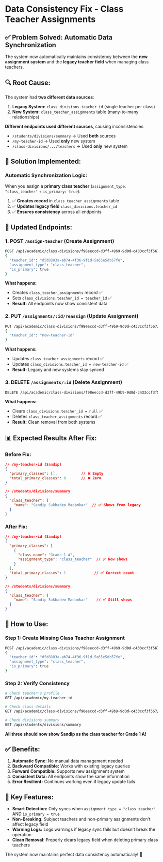 # Data Consistency Fix - Class Teacher Assignments

## ✅ **Problem Solved: Automatic Data Synchronization**

The system now automatically maintains consistency between the **new assignment system** and the **legacy teacher field** when managing class teachers.

## 🔍 **Root Cause:**

The system had **two different data sources**:

1. **Legacy System:** `class_divisions.teacher_id` (single teacher per class)
2. **New System:** `class_teacher_assignments` table (many-to-many relationships)

**Different endpoints used different sources**, causing inconsistencies:

- `/students/divisions/summary` → Used **both** sources
- `/my-teacher-id` → Used **only** new system
- `/class-divisions/.../teachers` → Used **only** new system

## 🔧 **Solution Implemented:**

### **Automatic Synchronization Logic:**

When you assign a **primary class teacher** (`assignment_type: "class_teacher"` + `is_primary: true`):

1. ✅ **Creates record** in `class_teacher_assignments` table
2. ✅ **Updates legacy field** `class_divisions.teacher_id`
3. ✅ **Ensures consistency** across all endpoints

## 🎯 **Updated Endpoints:**

### **1. POST `/assign-teacher` (Create Assignment)**

```bash
POST /api/academic/class-divisions/f98eeccd-d3ff-49b9-9d0d-c433ccf3f567/assign-teacher
{
  "teacher_id": "d5d0883a-ab74-4f36-9f1d-5a65e5db57fe",
  "assignment_type": "class_teacher",
  "is_primary": true
}
```

**What happens:**

- Creates `class_teacher_assignments` record ✅
- Sets `class_divisions.teacher_id = teacher_id` ✅
- **Result:** All endpoints now show consistent data

### **2. PUT `/assignments/:id/reassign` (Update Assignment)**

```bash
PUT /api/academic/class-divisions/f98eeccd-d3ff-49b9-9d0d-c433ccf3f567/assignments/assignment-id/reassign
{
  "teacher_id": "new-teacher-id"
}
```

**What happens:**

- Updates `class_teacher_assignments` record ✅
- Updates `class_divisions.teacher_id = new-teacher-id` ✅
- **Result:** Legacy and new systems stay synced

### **3. DELETE `/assignments/:id` (Delete Assignment)**

```bash
DELETE /api/academic/class-divisions/f98eeccd-d3ff-49b9-9d0d-c433ccf3f567/assignments/assignment-id
```

**What happens:**

- Clears `class_divisions.teacher_id = null` ✅
- Deletes `class_teacher_assignments` record ✅
- **Result:** Clean removal from both systems

## 📊 **Expected Results After Fix:**

### **Before Fix:**

```json
// /my-teacher-id (Sandip)
{
  "primary_classes": [],           // ❌ Empty
  "total_primary_classes": 0       // ❌ Zero
}

// /students/divisions/summary
{
  "class_teacher": {
    "name": "Sandip Sukhadeo Madankar"  // ✅ Shows from legacy
  }
}
```

### **After Fix:**

```json
// /my-teacher-id (Sandip)
{
  "primary_classes": [
    {
      "class_name": "Grade 1 A",
      "assignment_type": "class_teacher"  // ✅ Now shows
    }
  ],
  "total_primary_classes": 1             // ✅ Correct count
}

// /students/divisions/summary
{
  "class_teacher": {
    "name": "Sandip Sukhadeo Madankar"    // ✅ Still shows
  }
}
```

## 🚀 **How to Use:**

### **Step 1: Create Missing Class Teacher Assignment**

```bash
POST /api/academic/class-divisions/f98eeccd-d3ff-49b9-9d0d-c433ccf3f567/assign-teacher
{
  "teacher_id": "d5d0883a-ab74-4f36-9f1d-5a65e5db57fe",
  "assignment_type": "class_teacher",
  "is_primary": true
}
```

### **Step 2: Verify Consistency**

```bash
# Check teacher's profile
GET /api/academic/my-teacher-id

# Check class details
GET /api/academic/class-divisions/f98eeccd-d3ff-49b9-9d0d-c433ccf3f567/teachers

# Check divisions summary
GET /api/students/divisions/summary
```

**All three should now show Sandip as the class teacher for Grade 1 A!**

## ✅ **Benefits:**

1. **Automatic Sync:** No manual data management needed
2. **Backward Compatible:** Works with existing legacy queries
3. **Forward Compatible:** Supports new assignment system
4. **Consistent Data:** All endpoints show the same information
5. **Error Resilient:** Continues working even if legacy update fails

## 🎯 **Key Features:**

- **Smart Detection:** Only syncs when `assignment_type = "class_teacher"` AND `is_primary = true`
- **Non-Breaking:** Subject teachers and non-primary assignments don't affect legacy field
- **Warning Logs:** Logs warnings if legacy sync fails but doesn't break the operation
- **Clean Removal:** Properly clears legacy field when deleting primary class teachers

The system now maintains perfect data consistency automatically! 🎯
